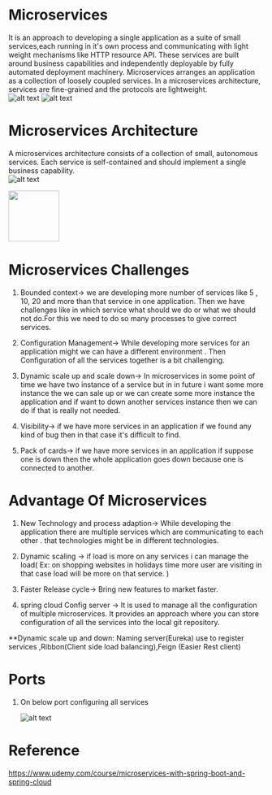 # Microservices
 It is an approach to developing a single application as a suite of small services,each running in it's own process and communicating with light weight mechanisms like HTTP resource API.
 These services are built around business capabilities and independently deployable by fully automated deployment machinery.
 Microservices arranges an application as a collection of loosely coupled services. In a microservices architecture, services are fine-grained and the protocols are lightweight.	
	![alt text](https://github.com/ravigithub09/Microservices/blob/master/limit-service/img/microservices.PNG?raw=true)
	![alt text](https://github.com/ravigithub09/Microservices/blob/master/limit-service/img/multiple-services.PNG?raw=true)
 
 # Microservices Architecture
 A microservices architecture consists of a collection of small, autonomous services. Each service is self-contained and should implement a single business capability.
 <br/>
 ![alt text](https://github.com/ravigithub09/Microservices/blob/master/limit-service/img/Microservice_Architecture.png?raw=true)
 
 <img src="https://github.com/ravigithub09/Microservices/blob/master/limit-service/img/Microservice_Architecture.png" width="100" height="100">
 
 
 # Microservices Challenges
 1. Bounded context-> we are developing more number of services like 5 , 10, 20 and more than that service in one application. Then we have challenges like in which service what should we do or what we should not do.For this we need to do so many processes to give correct services.
 
 2. Configuration Management-> While developing more services for an application might we can have a different environment . Then Configuration of all the services together is a   bit challenging.
 
 3. Dynamic scale up and scale down-> In microservices in some point of time we have two instance of a service but in in future i want some more instance the we can sale up or we can create some more instance the application and if want to down another services instance then we can do if that is really not needed.
 
 4. Visibility-> if we have more services in an application if we found any kind of bug then in that case it's difficult to find.
 
 5. Pack of cards-> if we have more services in an application if suppose one is down then the whole application goes down because one is connected to another.
 
# Advantage Of Microservices
1. New Technology and process adaption-> While developing the application there are multiple services which are communicating to each other . that technologies might be in different technologies.
	
2. Dynamic scaling -> if load is more on any services i can manage the load( Ex: on shopping websites in holidays time more user are visiting in that case load will be more on that service. )
	
3. Faster Release cycle-> Bring new features to market faster.

4. spring cloud Config server -> It is used to manage all the configuration of multiple microservices. It provides an approach where you can store configuration of all the services into the local git repository.

**Dynamic scale up and down: Naming server(Eureka) use to register services ,Ribbon(Client side load balancing),Feign (Easier Rest client)

# Ports
1. On below port configuring all services
	
	![alt text](https://github.com/ravigithub09/Microservices/blob/master/limit-service/img/ports.PNG?raw=true)
	
# Reference 
 https://www.udemy.com/course/microservices-with-spring-boot-and-spring-cloud
